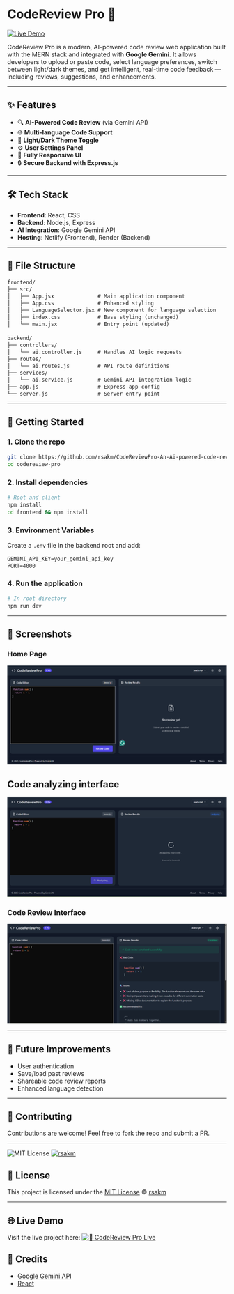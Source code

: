 
# CodeReview Pro 🚀

[![Live Demo](https://img.shields.io/badge/Live-Demo-brightgreen)](https://coderreviewpro.netlify.app/)

CodeReview Pro is a modern, AI-powered code review web application built with the MERN stack and integrated with **Google Gemini**. It allows developers to upload or paste code, select language preferences, switch between light/dark themes, and get intelligent, real-time code feedback — including reviews, suggestions, and enhancements.

---

## ✨ Features

- 🔍 **AI-Powered Code Review** (via Gemini API)
- 🌐 **Multi-language Code Support**
- 🎨 **Light/Dark Theme Toggle**
- ⚙️ **User Settings Panel**
- 📱 **Fully Responsive UI**
- 🔒 **Secure Backend with Express.js**
<!-- - ☁️ **MongoDB Atlas for Persistent Storage** -->

---

## 🛠️ Tech Stack

- **Frontend**: React, CSS
- **Backend**: Node.js, Express
- **AI Integration**: Google Gemini API
- **Hosting**: Netlify (Frontend), Render (Backend)

---

## 📁 File Structure

```
frontend/
├── src/
│   ├── App.jsx              # Main application component
│   ├── App.css              # Enhanced styling
│   ├── LanguageSelector.jsx # New component for language selection
│   ├── index.css            # Base styling (unchanged)
│   └── main.jsx             # Entry point (updated)

backend/
├── controllers/
│   └── ai.controller.js     # Handles AI logic requests
├── routes/
│   └── ai.routes.js         # API route definitions
├── services/
│   └── ai.service.js        # Gemini API integration logic
├── app.js                   # Express app config
└── server.js                # Server entry point
```

---

## 🚀 Getting Started

### 1. Clone the repo

```bash
git clone https://github.com/rsakm/CodeReviewPro-An-Ai-powered-code-review-Application
cd codereview-pro
```

### 2. Install dependencies

```bash
# Root and client
npm install
cd frontend && npm install
```

### 3. Environment Variables

Create a `.env` file in the backend root and add:

```
GEMINI_API_KEY=your_gemini_api_key
PORT=4000

```

### 4. Run the application

```bash
# In root directory
npm run dev
```

---

## 📸 Screenshots

### Home Page
![Home](./preview/home.png)

## Code analyzing interface
![Code analyzing](./preview/analyzing.png)

### Code Review Interface
![Review](./preview/result.png)


---

## 📌 Future Improvements

- User authentication
- Save/load past reviews
- Shareable code review reports
- Enhanced language detection

---

## 🤝 Contributing

Contributions are welcome! Feel free to fork the repo and submit a PR.

---
![MIT License](https://img.shields.io/badge/License-MIT-yellow.svg)
[![rsakm](https://img.shields.io/badge/Author-rsakm-blue)](https://github.com/rsakm)

## 📄 License

This project is licensed under the [MIT License](LICENSE) © [rsakm](https://github.com/rsakm)


---



## 🌐 Live Demo
Visit the live project here:
[![🔗 CodeReview Pro Live](https://img.shields.io/badge/Live-Demo-brightgreen)](https://coderreviewpro.netlify.app/)

## 🧠 Credits

- [Google Gemini API](https://makersuite.google.com/)
- [React](https://reactjs.org/)
